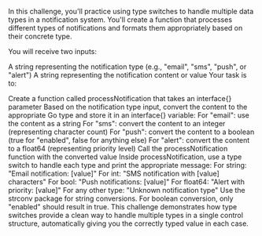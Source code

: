In this challenge, you'll practice using type switches to handle multiple data types in a notification system. You'll create a function that processes different types of notifications and formats them appropriately based on their concrete type.

You will receive two inputs:

A string representing the notification type (e.g., "email", "sms", "push", or "alert")
A string representing the notification content or value
Your task is to:

Create a function called processNotification that takes an interface{} parameter
Based on the notification type input, convert the content to the appropriate Go type and store it in an interface{} variable:
For "email": use the content as a string
For "sms": convert the content to an integer (representing character count)
For "push": convert the content to a boolean (true for "enabled", false for anything else)
For "alert": convert the content to a float64 (representing priority level)
Call the processNotification function with the converted value
Inside processNotification, use a type switch to handle each type and print the appropriate message:
For string: "Email notification: [value]"
For int: "SMS notification with [value] characters"
For bool: "Push notifications: [value]"
For float64: "Alert with priority: [value]"
For any other type: "Unknown notification type"
Use the strconv package for string conversions. For boolean conversion, only "enabled" should result in true. This challenge demonstrates how type switches provide a clean way to handle multiple types in a single control structure, automatically giving you the correctly typed value in each case.